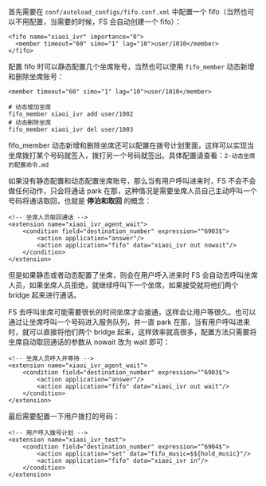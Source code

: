 首先需要在 `conf/autoload_configs/fifo.conf.xml` 中配置一个 fifo（当然也可以不用配置，当需要的时候，FS 会自动创建一个 fifo）：

```
<fifo name="xiaoi_ivr" importance="0">
  <member timeout="60" simo="1" lag="10">user/1010</member>
</fifo>
```

配置 fifo 时可以静态配置几个坐席账号，当然也可以使用 `fifo_member` 动态新增和删除坐席账号：

```
<member timeout="60" simo="1" lag="10">user/1010</member>

# 动态增加坐席
fifo_member xiaoi_ivr add user/1002
# 动态删除坐席
fifo_member xiaoi_ivr del user/1003
```

fifo_member 动态新增和删除坐席还可以配置在拨号计划里面，这样可以实现当坐席拨打某个号码就签入，拨打另一个号码就签出。具体配置请查看：`2-动态坐席的配置命令.md`

如果没有静态配置和动态配置坐席账号，那么当有用户呼叫进来时，FS 不会不会做任何动作，只会将通话 park 在那，这种情况是需要坐席人员自己主动呼叫一个号码将通话取回，也就是 **停泊和取回** 的概念：

```
<!-- 坐席人员取回通话 -->
<extension name="xiaoi_ivr_agent_wait">
    <condition field="destination_number" expression="^6903$">
        <action application="answer"/>
        <action application="fifo" data="xiaoi_ivr out nowait"/>
    </condition>
</extension>
```

但是如果静态或者动态配置了坐席，则会在用户呼入进来时 FS 会自动去呼叫坐席人员，如果坐席人员拒绝，就继续呼叫下一个坐席，如果接受就将他们两个 bridge 起来进行通话。

FS 去呼叫坐席可能需要很长的时间坐席才会接通，这样会让用户等很久。也可以通过让坐席呼叫一个号码进入服务队列，并一直 park 在那，当有用户呼叫进来时，就可以直接将他们两个 bridge 起来，这样效率就高很多，配置方法只需要将坐席自动取回通话的参数从 nowait 改为 wait 即可：

```
<!-- 坐席人员呼入并等待 -->
<extension name="xiaoi_ivr_agent_wait">
    <condition field="destination_number" expression="^6903$">
        <action application="answer"/>
        <action application="fifo" data="xiaoi_ivr out wait"/>
    </condition>
</extension>
```

最后需要配置一下用户拨打的号码：

```
<!-- 用户呼入拨号计划 -->
<extension name="xiaoi_ivr_test">
    <condition field="destination_number" expression="^6904$">
        <action application="set" data="fifo_music=$${hold_music}"/>
        <action application="fifo" data="xiaoi_ivr in"/>
    </condition>
</extension>
```
